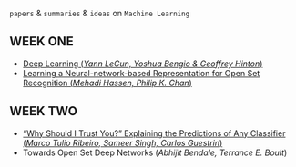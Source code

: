 
`papers` & `summaries` & `ideas` on `Machine Learning`

## WEEK ONE
- [Deep Learning (*Yann LeCun, Yoshua Bengio & Geoffrey Hinton*)](https://clojia.github.io/research/2018-08-IR-DL)
- [Learning a Neural-network-based Representation for Open Set Recognition (*Mehadi Hassen, Philip K. Chan*)](https://clojia.github.io/research/2018-08-IR-Open-Set-Recognition)

## WEEK TWO
- [“Why Should I Trust You?” Explaining the Predictions of Any Classifier (*Marco Tulio Ribeiro, Sameer Singh, Carlos Guestrin*)](https://clojia.github.io/research/2018-08-IR-LIME)
- Towards Open Set Deep Networks (*Abhijit Bendale, Terrance E. Boult*)
